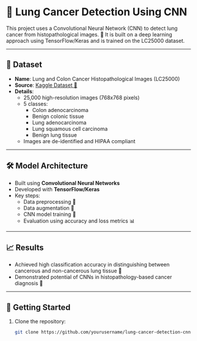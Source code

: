 # 🧠 Lung Cancer Detection Using CNN

This project uses a Convolutional Neural Network (CNN) to detect lung cancer from histopathological images. 🧬 It is built on a deep learning approach using TensorFlow/Keras and is trained on the LC25000 dataset.

---

## 📁 Dataset

- **Name**: Lung and Colon Cancer Histopathological Images (LC25000)
- **Source**: [Kaggle Dataset 🔗](https://www.kaggle.com/datasets/andrewmvd/lung-and-colon-cancer-histopathological-images)
- **Details**:
  - 25,000 high-resolution images (768x768 pixels)
  - 5 classes:
    - Colon adenocarcinoma
    - Benign colonic tissue
    - Lung adenocarcinoma
    - Lung squamous cell carcinoma
    - Benign lung tissue
  - Images are de-identified and HIPAA compliant

---

## 🛠️ Model Architecture

- Built using **Convolutional Neural Networks**
- Developed with **TensorFlow/Keras**
- Key steps:
  - Data preprocessing 🧹
  - Data augmentation 🔁
  - CNN model training 🎯
  - Evaluation using accuracy and loss metrics 📊

---

## 📈 Results

- Achieved high classification accuracy in distinguishing between cancerous and non-cancerous lung tissue 🏥
- Demonstrated potential of CNNs in histopathology-based cancer diagnosis 🧪

---

## 🚀 Getting Started

1. Clone the repository:
   ```bash
   git clone https://github.com/yourusername/lung-cancer-detection-cnn.git
